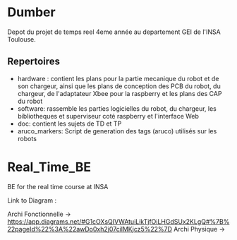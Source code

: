 # Dumber

Depot du projet de temps reel 4eme année au departement GEI de l'INSA Toulouse.

## Repertoires
- hardware : contient les plans pour la partie mecanique du robot et de son chargeur, ainsi que les plans de conception des PCB du robot, du chargeur, de l'adaptateur Xbee pour la raspberry  et les plans des CAP du robot
- software: rassemble les parties logicielles du robot, du chargeur, les bibliotheques et superviseur coté raspberry et l'interface Web
- doc: contient les sujets de TD et TP
- aruco_markers: Script de generation des tags (aruco) utilisés sur les robots

# Real_Time_BE
BE for the real time course at INSA


Link to Diagram : 

  Archi Fonctionnelle -> https://app.diagrams.net/#G1cOXsQIVWAtuiLikTjfOiLHGdSUx2KLgQ#%7B%22pageId%22%3A%22awDo0xh2j07cilMKjcz5%22%7D
  Archi Physique -> 
